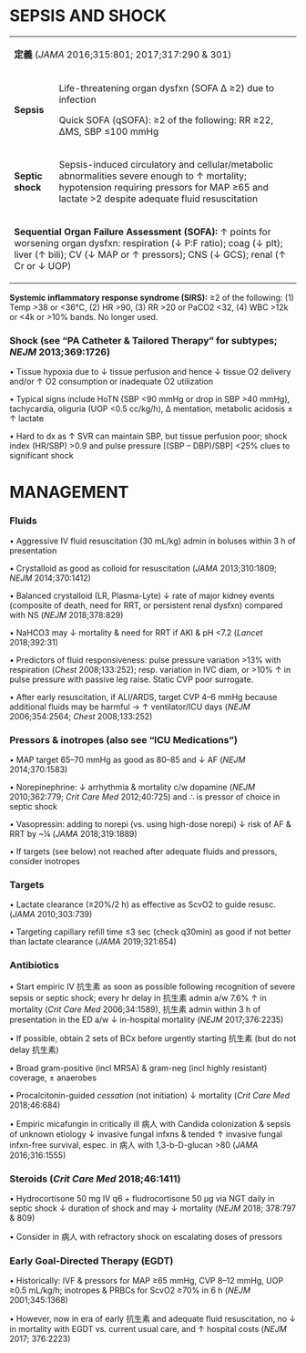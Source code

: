 # SEPSIS AND SHOCK

<table><colgroup><col> <col></colgroup><tbody><tr><td colspan="2"><p><b>定義</b> <span>(<i>JAMA</i> 2016;315:801; 2017;317:290 &amp; 301)</span></p></td></tr><tr><td><p><b>Sepsis</b></p></td><td><p>Life-threatening organ dysfxn (SOFA Δ ≥2) due to infection</p><p>Quick SOFA (qSOFA): ≥2 of the following: RR ≥22, ΔMS, SBP ≤100 mmHg</p></td></tr><tr><td><p><b>Septic shock</b></p></td><td><p>Sepsis-induced circulatory and cellular/metabolic abnormalities severe enough to ↑ mortality; hypotension requiring pressors for MAP ≥65 and lactate &gt;2 despite adequate fluid resuscitation</p></td></tr><tr><td colspan="2"><p><b>Sequential Organ Failure Assessment (SOFA):</b> ↑ points for worsening organ dysfxn: respiration (↓ P:F ratio); coag (↓ plt); liver (↑ bili); CV (↓ MAP or ↑ pressors); CNS (↓ GCS); renal (↑ Cr or ↓ UOP)</p></td></tr></tbody></table>

**Systemic inflammatory response syndrome (SIRS):** ≥2 of the following: (1) Temp >38 or <36°C, (2) HR >90, (3) RR >20 or PaCO2 <32, (4) WBC >12k or <4k or >10% bands. No longer used.

### Shock (see “PA Catheter & Tailored Therapy” for subtypes; _NEJM_ 2013;369:1726)

• Tissue hypoxia due to ↓ tissue perfusion and hence ↓ tissue O2 delivery and/or ↑ O2 consumption or inadequate O2 utilization

• Typical signs include HoTN (SBP <90 mmHg or drop in SBP >40 mmHg), tachycardia, oliguria (UOP <0.5 cc/kg/h), Δ mentation, metabolic acidosis ± ↑ lactate

• Hard to dx as ↑ SVR can maintain SBP, but tissue perfusion poor; shock index (HR/SBP) >0.9 and pulse pressure \[(SBP – DBP)/SBP\] <25% clues to significant shock

# MANAGEMENT

### Fluids

• Aggressive IV fluid resuscitation (30 mL/kg) admin in boluses within 3 h of presentation

• Crystalloid as good as colloid for resuscitation (_JAMA_ 2013;310:1809; _NEJM_ 2014;370:1412)

• Balanced crystalloid (LR, Plasma-Lyte) ↓ rate of major kidney events (composite of death, need for RRT, or persistent renal dysfxn) compared with NS (_NEJM_ 2018;378:829)

• NaHCO3 may ↓ mortality & need for RRT if AKI & pH <7.2 (_Lancet_ 2018;392:31)

• Predictors of fluid responsiveness: pulse pressure variation >13% with respiration (_Chest_ 2008;133:252); resp. variation in IVC diam, or >10% ↑ in pulse pressure with passive leg raise. Static CVP poor surrogate.

• After early resuscitation, if ALI/ARDS, target CVP 4–6 mmHg because additional fluids may be harmful → ↑ ventilator/ICU days (_NEJM_ 2006;354:2564; _Chest_ 2008;133:252)

### Pressors & inotropes (also see “ICU Medications”)

• MAP target 65–70 mmHg as good as 80–85 and ↓ AF (_NEJM_ 2014;370:1583)

• Norepinephrine: ↓ arrhythmia & mortality c/w dopamine (_NEJM_ 2010;362:779; _Crit Care Med_ 2012;40:725) and ∴ is pressor of choice in septic shock

• Vasopressin: adding to norepi (vs. using high-dose norepi) ↓ risk of AF & RRT by ~¼ (_JAMA_ 2018;319:1889)

• If targets (see below) not reached after adequate fluids and pressors, consider inotropes

### Targets

• Lactate clearance (≥20%/2 h) as effective as ScvO2 to guide resusc. (_JAMA_ 2010;303:739)

• Targeting capillary refill time ≤3 sec (check q30min) as good if not better than lactate clearance (_JAMA_ 2019;321:654)

### Antibiotics

• Start empiric IV 抗生素 as soon as possible following recognition of severe sepsis or septic shock; every hr delay in 抗生素 admin a/w 7.6% ↑ in mortality (_Crit Care Med_ 2006;34:1589), 抗生素 admin within 3 h of presentation in the ED a/w ↓ in-hospital mortality (_NEJM_ 2017;376:2235)

• If possible, obtain 2 sets of BCx before urgently starting 抗生素 (but do not delay 抗生素)

• Broad gram-positive (incl MRSA) & gram-neg (incl highly resistant) coverage, ± anaerobes

• Procalcitonin-guided _cessation_ (not initiation) ↓ mortality (_Crit Care Med_ 2018;46:684)

• Empiric micafungin in critically ill 病人 with Candida colonization & sepsis of unknown etiology ↓ invasive fungal infxns & tended ↑ invasive fungal infxn-free survival, espec. in 病人 with 1,3-b-D-glucan >80 (_JAMA_ 2016;316:1555)

### Steroids (_Crit Care Med_ 2018;46:1411)

• Hydrocortisone 50 mg IV q6 + fludrocortisone 50 µg via NGT daily in septic shock ↓ duration of shock and may ↓ mortality (_NEJM_ 2018; 378:797 & 809)

• Consider in 病人 with refractory shock on escalating doses of pressors

### Early Goal-Directed Therapy (EGDT)

• Historically: IVF & pressors for MAP ≥65 mmHg, CVP 8–12 mmHg, UOP ≥0.5 mL/kg/h; inotropes & PRBCs for ScvO2 ≥70% in 6 h (_NEJM_ 2001;345:1368)

• However, now in era of early 抗生素 and adequate fluid resuscitation, no ↓ in mortality with EGDT vs. current usual care, and ↑ hospital costs (_NEJM_ 2017; 376:2223)
